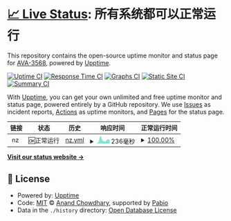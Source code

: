 # [📈 Live Status](https://AVA-3568.github.io/webupptime): <!--live status--> **所有系统都可以正常运行**

This repository contains the open-source uptime monitor and status page for [AVA-3568](https://AVA-3568.github.io/webupptime), powered by [Upptime](https://github.com/upptime/upptime).

[![Uptime CI](https://github.com/AVA-3568/webupptime/workflows/Uptime%20CI/badge.svg)](https://github.com/AVA-3568/webupptime/actions?query=workflow%3A%22Uptime+CI%22)
[![Response Time CI](https://github.com/AVA-3568/webupptime/workflows/Response%20Time%20CI/badge.svg)](https://github.com/AVA-3568/webupptime/actions?query=workflow%3A%22Response+Time+CI%22)
[![Graphs CI](https://github.com/AVA-3568/webupptime/workflows/Graphs%20CI/badge.svg)](https://github.com/AVA-3568/webupptime/actions?query=workflow%3A%22Graphs+CI%22)
[![Static Site CI](https://github.com/AVA-3568/webupptime/workflows/Static%20Site%20CI/badge.svg)](https://github.com/AVA-3568/webupptime/actions?query=workflow%3A%22Static+Site+CI%22)
[![Summary CI](https://github.com/AVA-3568/webupptime/workflows/Summary%20CI/badge.svg)](https://github.com/AVA-3568/webupptime/actions?query=workflow%3A%22Summary+CI%22)

With [Upptime](https://upptime.js.org), you can get your own unlimited and free uptime monitor and status page, powered entirely by a GitHub repository. We use [Issues](https://github.com/AVA-3568/webupptime/issues) as incident reports, [Actions](https://github.com/AVA-3568/webupptime/actions) as uptime monitors, and [Pages](https://AVA-3568.github.io/webupptime) for the status page.

<!--start: status pages-->
<!-- This summary is generated by Upptime (https://github.com/upptime/upptime) -->
<!-- Do not edit this manually, your changes will be overwritten -->
<!-- prettier-ignore -->
| 链接 | 状态 | 历史 | 响应时间 | 正常运行时间 |
| --- | ------ | ------- | ------------- | ------ |
| <img alt="" src="https://icons.duckduckgo.com/ip3/null.ico" height="13"> nz | 🆗正常运行 | [nz.yml](https://github.com/AVA-2568/webupptime/commits/HEAD/history/nz.yml) | <details><summary><img alt="响应时间图像" src="./graphs/nz/response-time-week.png" height="20"> 236毫秒</summary><br><a href="https://AVA-2568.github.io/webupptime/history/nz"><img alt="响应时间 302" src="https://img.shields.io/endpoint?url=https%3A%2F%2Fraw.githubusercontent.com%2FAVA-2568%2Fwebupptime%2FHEAD%2Fapi%2Fnz%2Fresponse-time.json"></a><br><a href="https://AVA-2568.github.io/webupptime/history/nz"><img alt="24 小时响应时间 96" src="https://img.shields.io/endpoint?url=https%3A%2F%2Fraw.githubusercontent.com%2FAVA-2568%2Fwebupptime%2FHEAD%2Fapi%2Fnz%2Fresponse-time-day.json"></a><br><a href="https://AVA-2568.github.io/webupptime/history/nz"><img alt="7 天正常运行时间 236" src="https://img.shields.io/endpoint?url=https%3A%2F%2Fraw.githubusercontent.com%2FAVA-2568%2Fwebupptime%2FHEAD%2Fapi%2Fnz%2Fresponse-time-week.json"></a><br><a href="https://AVA-2568.github.io/webupptime/history/nz"><img alt="30天的正常运行时间 324" src="https://img.shields.io/endpoint?url=https%3A%2F%2Fraw.githubusercontent.com%2FAVA-2568%2Fwebupptime%2FHEAD%2Fapi%2Fnz%2Fresponse-time-month.json"></a><br><a href="https://AVA-2568.github.io/webupptime/history/nz"><img alt="1年的正常运行时间 302" src="https://img.shields.io/endpoint?url=https%3A%2F%2Fraw.githubusercontent.com%2FAVA-2568%2Fwebupptime%2FHEAD%2Fapi%2Fnz%2Fresponse-time-year.json"></a></details> | <details><summary><a href="https://AVA-2568.github.io/webupptime/history/nz">100.00%</a></summary><a href="https://AVA-2568.github.io/webupptime/history/nz"><img alt="正常运行时间 100.00%" src="https://img.shields.io/endpoint?url=https%3A%2F%2Fraw.githubusercontent.com%2FAVA-2568%2Fwebupptime%2FHEAD%2Fapi%2Fnz%2Fuptime.json"></a><br><a href="https://AVA-2568.github.io/webupptime/history/nz"><img alt="24 小时正常运行时间 100.00%" src="https://img.shields.io/endpoint?url=https%3A%2F%2Fraw.githubusercontent.com%2FAVA-2568%2Fwebupptime%2FHEAD%2Fapi%2Fnz%2Fuptime-day.json"></a><br><a href="https://AVA-2568.github.io/webupptime/history/nz"><img alt="7 天正常运行时间 100.00%" src="https://img.shields.io/endpoint?url=https%3A%2F%2Fraw.githubusercontent.com%2FAVA-2568%2Fwebupptime%2FHEAD%2Fapi%2Fnz%2Fuptime-week.json"></a><br><a href="https://AVA-2568.github.io/webupptime/history/nz"><img alt="30天的正常运行时间 100.00%" src="https://img.shields.io/endpoint?url=https%3A%2F%2Fraw.githubusercontent.com%2FAVA-2568%2Fwebupptime%2FHEAD%2Fapi%2Fnz%2Fuptime-month.json"></a><br><a href="https://AVA-2568.github.io/webupptime/history/nz"><img alt="1年的正常运行时间 100.00%" src="https://img.shields.io/endpoint?url=https%3A%2F%2Fraw.githubusercontent.com%2FAVA-2568%2Fwebupptime%2FHEAD%2Fapi%2Fnz%2Fuptime-year.json"></a></details>

<!--end: status pages-->

[**Visit our status website →**](https://AVA-3568.github.io/webupptime)

## 📄 License

- Powered by: [Upptime](https://github.com/upptime/upptime)
- Code: [MIT](./LICENSE) © [Anand Chowdhary](https://anandchowdhary.com), supported by [Pabio](https://pabio.com)
- Data in the `./history` directory: [Open Database License](https://opendatacommons.org/licenses/odbl/1-0/)
